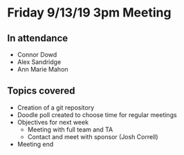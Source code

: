 # Friday 9/13/19 3pm Meeting

## In attendance

- Connor Dowd
- Alex Sandridge
- Ann Marie Mahon

## Topics covered

- Creation of a git repository
- Doodle poll created to choose time for regular meetings
- Objectives for next week
  - Meeting with full team and TA
  - Contact and meet with sponsor (Josh Correll)
- Meeting end
